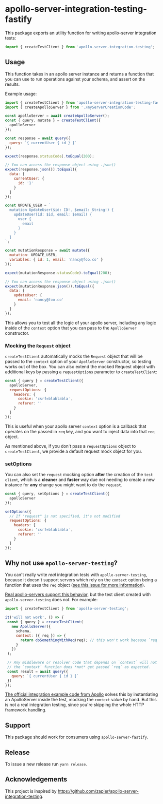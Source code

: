 # apollo-server-integration-testing-fastify

This package exports an utility function for writing apollo-server integration tests:

```js
import { createTestClient } from 'apollo-server-integration-testing';
```

## Usage

This function takes in an apollo server instance and returns a function that you can use to run operations against your schema, and assert on the results.

Example usage:

```js
import { createTestClient } from 'apollo-server-integration-testing-fastify';
import { createApolloServer } from './myServerCreationCode';

const apolloServer = await createApolloServer();
const { query, mutate } = createTestClient({
  apolloServer
});

const response = await query({
  query: `{ currentUser { id } }`
});

expect(response.statusCode).toEqual(200);

// You can access the response object using .json()
expect(response.json()).toEqual({
  data: {
    currentUser: {
      id: '1'
    }
  }
});

const UPDATE_USER = `
  mutation UpdateUser($id: ID!, $email: String!) {
    updateUser(id: $id, email: $email) {
      user {
        email
      }
    }
  }
`;

const mutationResponse = await mutate({
  mutation: UPDATE_USER,
  variables: { id: 1, email: 'nancy@foo.co' }
});

expect(mutationResponse.statusCode).toEqual(200);

// You can access the response object using .json()
expect(mutationResponse.json()).toEqual({
  data: {
    updateUser: {
      email: 'nancy@foo.co'
    }
  }
});
```

This allows you to test all the logic of your apollo server, including any logic inside of the `context` option that you can pass to the `ApolloServer` constructor.

### Mocking the `Request` object

`createTestClient` automatically mocks the `Request` object that will be passed to the `context` option of your `ApolloServer` constructor, so testing works out of the box.
You can also extend the mocked Request object with additional keys by passing a `requestOptions` parameter to `createTestClient`:

```js
const { query } = createTestClient({
  apolloServer,
  requestOptions: {
    headers: {
      cookie: 'csrf=blablabla',
      referer: ''
    }
  }
});
```

This is useful when your apollo server `context` option is a callback that operates on the passed in `req` key, and you want to inject data into that `req` object.

As mentioned above, if you don't pass a `requestOptions` object to `createTestClient`, we provide a default request mock object for you.

### setOptions

You can also set the `request` mocking option **after** the creation of the `test client`, which is a **cleaner** and **faster** way due not needing to create a new instance for **any** change you might want to do the `request`.

```js
const { query, setOptions } = createTestClient({
  apolloServer
});

setOptions({
  // If "request" is not specified, it's not modified
  requestOptions: {
    headers: {
      cookie: 'csrf=blablabla',
      referer: ''
    }
  }
});
```

## Why not use `apollo-server-testing`?

You can't really write _real_ integration tests with `apollo-server-testing`, because it doesn't support servers which rely on the `context` option being a function that uses the `req` object ([see this issue for more information](https://github.com/apollographql/apollo-server/issues/2277)).

[Real apollo-servers support this behavior](https://www.apollographql.com/docs/apollo-server/essentials/data/#context-argument), but the test client created with `apollo-server-testing` does not. For example:

```js
import { createTestClient } from 'apollo-server-testing';

it('will not work', () => {
 const { query } = createTestClient(
   new ApolloServer({
     schema,
     context: ({ req }) => {
       return doSomethingWithReq(req); // this won't work because `req` is `undefined`.
     }
   })
 );

 // Any middleware or resolver code that depends on `context` will not work when this runs, because
 // the `context` function does *not* get passed `req` as expected.
 const result = await query({
   query: `{ currentUser { id } }`
 })
});
```

[The official integration example code from Apollo](https://github.com/apollographql/fullstack-tutorial/blob/6988f6948668ccc2dea3f7a216dd44bdf25a0b9f/final/server/src/__tests__/integration.js#L68-L74) solves this by instantiating an ApolloServer inside the test, mocking the `context` value by hand. But this is not a real integration testing, since you're skipping the whole HTTP framework handling.

## Support

This package should work for consumers using `apollo-server-fastify`.

## Release

To issue a new release run `yarn release`.

## Acknowledgements

This project is inspired by <https://github.com/zapier/apollo-server-integration-testing>.
